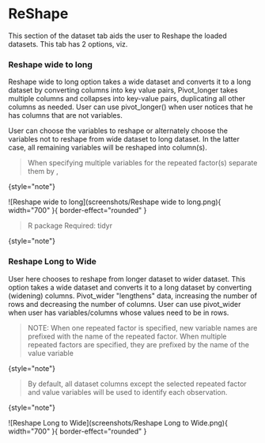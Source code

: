 # ReShape

This section of the dataset tab aids the user to Reshape the loaded datasets. This tab has 2 options, viz.

### Reshape wide to long

Reshape wide to long option takes a wide dataset and converts it to a long dataset by converting columns into key value pairs, Pivot_longer takes multiple columns and collapses into key-value pairs, duplicating all other columns as needed. User can use pivot_longer() when user notices that he has columns that are not variables.

User can choose the variables to reshape or alternately choose the variables not to reshape from wide dataset to long dataset. In the latter case, all remaining variables will be reshaped into column(s). 

>When specifying multiple variables for the repeated factor(s) separate them by ,
>
{style="note"}

![Reshape wide to long](screenshots/Reshape wide to long.png){ width="700" }{ border-effect="rounded" }

>R package Required: tidyr
>
{style="note"}

### Reshape Long to Wide

User here chooses to reshape from longer dataset to wider dataset. This option takes a wide dataset and converts it to a long dataset by converting (widening) columns. Pivot_wider "lengthens" data, increasing the number of rows and decreasing the number of columns. User can use pivot_wider when user has variables/columns whose values need to be in rows.

>NOTE:
> When one repeated factor is specified, new variable names are prefixed with the name of the repeated factor. When multiple repeated factors are specified, they are prefixed by the name of the value variable
> 
{style="note"}

> By default, all dataset columns except the selected repeated factor and value variables will be used to identify each observation.
>
{style="note"}

![Reshape Long to Wide](screenshots/Reshape Long to Wide.png){ width="700" }{ border-effect="rounded" }
